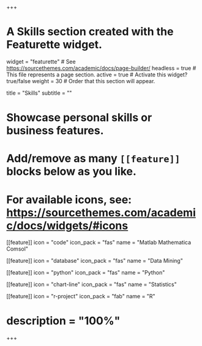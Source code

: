 +++
# A Skills section created with the Featurette widget.
widget = "featurette"  # See https://sourcethemes.com/academic/docs/page-builder/
headless = true  # This file represents a page section.
active = true  # Activate this widget? true/false
weight = 30  # Order that this section will appear.

title = "Skills"
subtitle = ""

# Showcase personal skills or business features.
# 
# Add/remove as many `[[feature]]` blocks below as you like.
# 
# For available icons, see: https://sourcethemes.com/academic/docs/widgets/#icons

 [[feature]]
  icon = "code"
  icon_pack = "fas"
  name = "Matlab Mathematica Comsol"

[[feature]]
  icon = "database"
  icon_pack = "fas"
  name = "Data Mining"

 [[feature]]
  icon = "python"
  icon_pack = "fas"
  name = "Python"
 
  
[[feature]]
  icon = "chart-line"
  icon_pack = "fas"
  name = "Statistics"
  
  [[feature]]
  icon = "r-project"
  icon_pack = "fab"
  name = "R"
# description = "100%"  


+++
